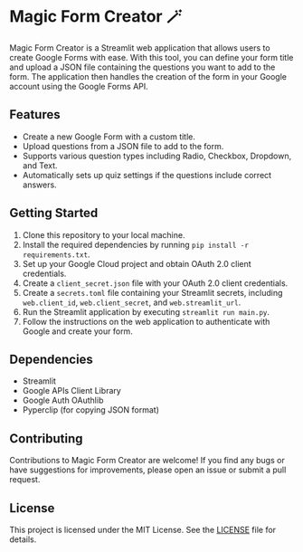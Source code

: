 <!DOCTYPE html>
<html lang="en">
<head>
  <meta charset="UTF-8">
  <meta name="viewport" content="width=device-width, initial-scale=1.0">
  <title>Magic Form Creator 🪄</title>
</head>
<body>

  <h1>Magic Form Creator 🪄</h1>

  <p>Magic Form Creator is a Streamlit web application that allows users to create Google Forms with ease. With this tool, you can define your form title and upload a JSON file containing the questions you want to add to the form. The application then handles the creation of the form in your Google account using the Google Forms API.</p>

  <h2>Features</h2>

  <ul>
    <li>Create a new Google Form with a custom title.</li>
    <li>Upload questions from a JSON file to add to the form.</li>
    <li>Supports various question types including Radio, Checkbox, Dropdown, and Text.</li>
    <li>Automatically sets up quiz settings if the questions include correct answers.</li>
  </ul>

  <h2>Getting Started</h2>

  <ol>
    <li>Clone this repository to your local machine.</li>
    <li>Install the required dependencies by running <code>pip install -r requirements.txt</code>.</li>
    <li>Set up your Google Cloud project and obtain OAuth 2.0 client credentials.</li>
    <li>Create a <code>client_secret.json</code> file with your OAuth 2.0 client credentials.</li>
    <li>Create a <code>secrets.toml</code> file containing your Streamlit secrets, including <code>web.client_id</code>, <code>web.client_secret</code>, and <code>web.streamlit_url</code>.</li>
    <li>Run the Streamlit application by executing <code>streamlit run main.py</code>.</li>
    <li>Follow the instructions on the web application to authenticate with Google and create your form.</li>
  </ol>

  <h2>Dependencies</h2>

  <ul>
    <li>Streamlit</li>
    <li>Google APIs Client Library</li>
    <li>Google Auth OAuthlib</li>
    <li>Pyperclip (for copying JSON format)</li>
  </ul>

  <h2>Contributing</h2>

  <p>Contributions to Magic Form Creator are welcome! If you find any bugs or have suggestions for improvements, please open an issue or submit a pull request.</p>

  <h2>License</h2>

  <p>This project is licensed under the MIT License. See the <a href="LICENSE">LICENSE</a> file for details.</p>

</body>
</html>

